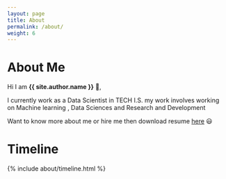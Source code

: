 ```yaml
---
layout: page
title: About
permalink: /about/
weight: 6
---
```


# **About Me**

Hi I am **{{ site.author.name }}** :wave:,<br>

I currently work as a Data Scientist in TECH I.S. my work involves working on Machine learning , Data Sciences and Research and Development <br>

Want to know more about me or hire me then download resume [here](https://github.com/Ghaiyur/ghaiyur.github.io/raw/master/assets/ghaiyur-resume-july-2021.pdf) :smiley: <br>


# **Timeline**
 
<div class="row">
{% include about/timeline.html %}
</div>

<!--Start of Tawk.to Script-->
<script type="text/javascript">
var Tawk_API=Tawk_API||{}, Tawk_LoadStart=new Date();
(function(){
var s1=document.createElement("script"),s0=document.getElementsByTagName("script")[0];
s1.async=true;
s1.src='https://embed.tawk.to/60de94a665b7290ac6390100/1f9in9b70';
s1.charset='UTF-8';
s1.setAttribute('crossorigin','*');
s0.parentNode.insertBefore(s1,s0);
})();
</script>
<!--End of Tawk.to Script-->

